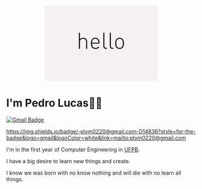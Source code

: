 <div align="center">
<img src="https://github.com/JovemPedr0/JovemPedr0/blob/main/hello.gif" >
</div>

# I'm Pedro Lucas🙋‍♂️
[![Gmail Badge](https://img.shields.io/badge/-plvm0220@gmail.com-D14836?style=for-the-badge&logo=gmail&logoColor=white&link=mailto:plvm0220@gmail.com)](mailto:plvm0220@gmail.com)

https://img.shields.io/badge/-plvm0220@gmail.com-D14836?style=for-the-badge&logo=gmail&logoColor=white&link=mailto:plvm0220@gmail.com

I'm in the first year of Computer Engineering in 
[UFPB](http://ci.ufpb.br/).

I have a big desire to learn new things and create.

I know we was born with no know nothing and will die with no learn all things.

